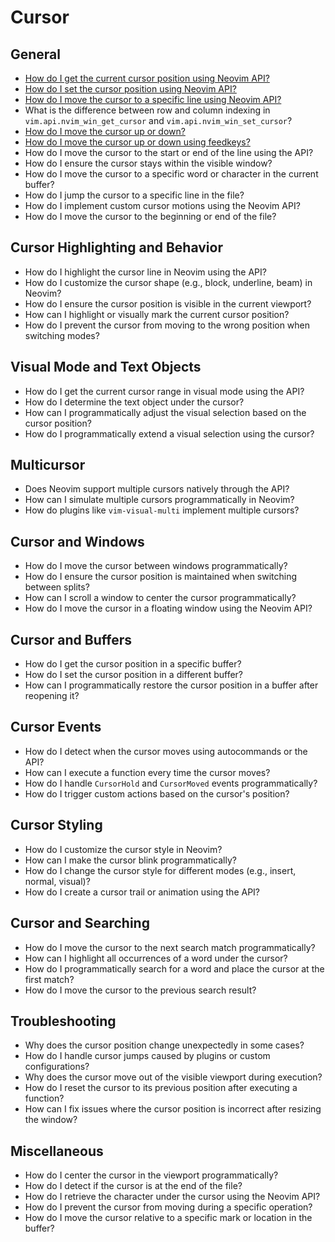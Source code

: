 # Cursor

## General
- [How do I get the current cursor position using Neovim API?](cursor/get-position.md)
- [How do I set the cursor position using Neovim API?](cursor/set-position.md)
- [How do I move the cursor to a specific line using Neovim API?](cursor/move-to-line.md)
- What is the difference between row and column indexing in `vim.api.nvim_win_get_cursor` and `vim.api.nvim_win_set_cursor`?
- [How do I move the cursor up or down?](cursor/move-up-or-down-1.md)
- [How do I move the cursor up or down using feedkeys?](cursor/move-up-or-down-2.md)
- How do I move the cursor to the start or end of the line using the API?
- How do I ensure the cursor stays within the visible window?
- How do I move the cursor to a specific word or character in the current buffer?
- How do I jump the cursor to a specific line in the file?
- How do I implement custom cursor motions using the Neovim API?
- How do I move the cursor to the beginning or end of the file?

## Cursor Highlighting and Behavior
- How do I highlight the cursor line in Neovim using the API?
- How do I customize the cursor shape (e.g., block, underline, beam) in Neovim?
- How do I ensure the cursor position is visible in the current viewport?
- How can I highlight or visually mark the current cursor position?
- How do I prevent the cursor from moving to the wrong position when switching modes?

## Visual Mode and Text Objects
- How do I get the current cursor range in visual mode using the API?
- How do I determine the text object under the cursor?
- How can I programmatically adjust the visual selection based on the cursor position?
- How do I programmatically extend a visual selection using the cursor?

## Multicursor
- Does Neovim support multiple cursors natively through the API?
- How can I simulate multiple cursors programmatically in Neovim?
- How do plugins like `vim-visual-multi` implement multiple cursors?

## Cursor and Windows
- How do I move the cursor between windows programmatically?
- How do I ensure the cursor position is maintained when switching between splits?
- How can I scroll a window to center the cursor programmatically?
- How do I move the cursor in a floating window using the Neovim API?

## Cursor and Buffers
- How do I get the cursor position in a specific buffer?
- How do I set the cursor position in a different buffer?
- How can I programmatically restore the cursor position in a buffer after reopening it?

## Cursor Events
- How do I detect when the cursor moves using autocommands or the API?
- How can I execute a function every time the cursor moves?
- How do I handle `CursorHold` and `CursorMoved` events programmatically?
- How do I trigger custom actions based on the cursor's position?

## Cursor Styling
- How do I customize the cursor style in Neovim?
- How can I make the cursor blink programmatically?
- How do I change the cursor style for different modes (e.g., insert, normal, visual)?
- How do I create a cursor trail or animation using the API?

## Cursor and Searching
- How do I move the cursor to the next search match programmatically?
- How can I highlight all occurrences of a word under the cursor?
- How do I programmatically search for a word and place the cursor at the first match?
- How do I move the cursor to the previous search result?

## Troubleshooting
- Why does the cursor position change unexpectedly in some cases?
- How do I handle cursor jumps caused by plugins or custom configurations?
- Why does the cursor move out of the visible viewport during execution?
- How do I reset the cursor to its previous position after executing a function?
- How can I fix issues where the cursor position is incorrect after resizing the window?

## Miscellaneous
- How do I center the cursor in the viewport programmatically?
- How do I detect if the cursor is at the end of the file?
- How do I retrieve the character under the cursor using the Neovim API?
- How do I prevent the cursor from moving during a specific operation?
- How do I move the cursor relative to a specific mark or location in the buffer?
